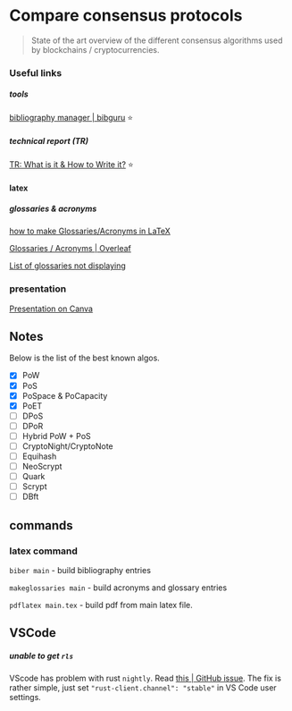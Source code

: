# Compare consensus protocols

> State of the art overview of the different consensus algorithms used by blockchains / cryptocurrencies.

### Useful links

##### tools

[bibliography manager | bibguru](https://github.com/0nyr/compare-consensus-protocols) ⭐️

##### technical report (TR)

[TR: What is it &amp; How to Write it?](https://blog.bit.ai/technical-report/) ⭐️

#### latex

##### glossaries & acronyms

[how to make Glossaries/Acronyms in LaTeX](https://www.resurchify.com/latex_tutorial/latex_glossaries.php)

[Glossaries / Acronyms | Overleaf](https://www.overleaf.com/learn/latex/Glossaries)

[List of glossaries not displaying](https://tex.stackexchange.com/questions/192378/list-of-glossaries-not-displaying)

### presentation

[Presentation on Canva](https://www.canva.com/design/DAFC139vlco/JKfnzCtc0PL6PJiq1qAWUw/view?utm_content=DAFC139vlco&utm_campaign=designshare&utm_medium=link2&utm_source=sharebutton)

## Notes

Below is the list of the best known algos.

* [X] PoW
* [X] PoS
* [X] PoSpace & PoCapacity
* [X] PoET
* [ ] DPoS
* [ ] DPoR
* [ ] Hybrid PoW + PoS
* [ ] CryptoNight/CryptoNote
* [ ] Equihash
* [ ] NeoScrypt
* [ ] Quark
* [ ] Scrypt
* [ ] DBft

## commands

### latex command

`biber main` - build bibliography entries

`makeglossaries main` - build acronyms and glossary entries

`pdflatex main.tex` - build pdf from main latex file.

## VSCode

##### unable to get `rls`

VScode has problem with rust `nightly`. Read [this | GitHub issue](https://github.com/rust-lang/vscode-rust/issues/237#issuecomment-359639894). The fix is rather simple, just set `"rust-client.channel": "stable"` in VS Code user settings.

